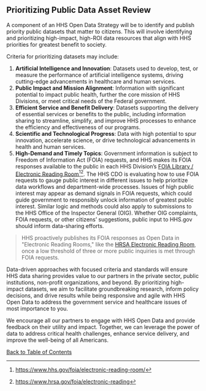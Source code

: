 ## Prioritizing Public Data Asset Review

A component of an HHS Open Data Strategy will be to identify and publish priority public datasets that matter to citizens. This will involve identifying and prioritizing high-impact, high-ROI data resources that align with HHS priorities for greatest benefit to society.  

Criteria for prioritizing datasets may include:  

1. **Artificial Intelligence and Innovation**: Datasets used to develop, test, or measure the performance of artificial intelligence systems, driving cutting-edge advancements in healthcare and human services.  
2. **Public Impact and Mission Alignment**: Information with significant potential to impact public health, further the core mission of HHS Divisions, or meet critical needs of the Federal government.  
3. **Efficient Service and Benefit Delivery**: Datasets supporting the delivery of essential services or benefits to the public, including information sharing to streamline, simplify, and improve HHS processes to enhance the efficiency and effectiveness of our programs.  
4. **Scientific and Technological Progress**: Data with high potential to spur innovation, accelerate science, or drive technological advancements in health and human services.
5. **High-Demand and Timely Topics**: Government information is subject to Freedom of Information Act (FOIA) requests, and HHS makes its FOIA responses available to the public in each HHS Division’s [FOIA Library / Electronic Reading Room](https://www.hhs.gov/foia/electronic-reading-room/index.html)[^64][^65]. The HHS CDO is evaluating how to use FOIA requests to gauge public interest in different issues to help prioritize data workflows and department-wide processes. Issues of high public interest may appear as demand signals in FOIA requests, which could guide government to responsibly unlock information of greatest public interest. Similar logic and methods could also apply to submissions to the HHS Office of the Inspector General (OIG). Whether OIG complaints, FOIA requests, or other citizens’ suggestions, public input to HHS.gov should inform data-sharing efforts.

[^64]: <https://www.hhs.gov/foia/electronic-reading-room/>
[^65]: <https://www.hrsa.gov/foia/electronic-reading>

> HHS proactively publishes its FOIA responses as Open Data in "Electronic Reading Rooms," like the [HRSA Electronic Reading Room](https://www.hrsa.gov/foia/electronic-reading), once a low threshold of three or more public inquiries is met through FOIA requests. 

Data-driven approaches with focused criteria and standards will ensure HHS data sharing provides value to our partners in the private sector, public institutions, non-profit organizations, and beyond. By prioritizing high-impact datasets, we aim to facilitate groundbreaking research, inform policy decisions, and drive results while being responsive and agile with HHS Open Data to address the government service and healthcare issues of most importance to you.  

We encourage all our partners to engage with HHS Open Data and provide feedback on their utility and impact. Together, we can leverage the power of data to address critical health challenges, enhance service delivery, and improve the well-being of all Americans. 

[Back to Table of Contents](#table-of-contents)
